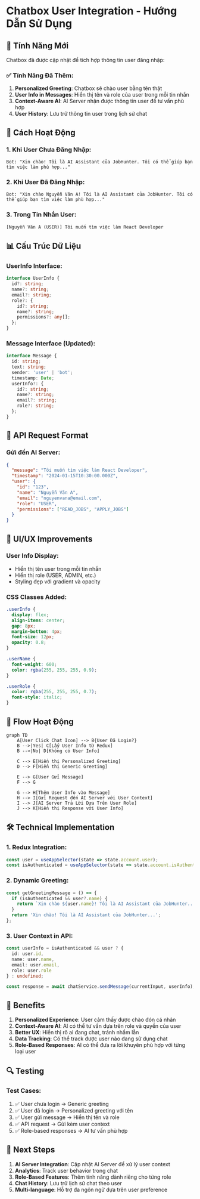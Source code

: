 # Chatbox User Integration - Hướng Dẫn Sử Dụng

## 🎯 Tính Năng Mới

Chatbox đã được cập nhật để tích hợp thông tin user đăng nhập:

### ✅ **Tính Năng Đã Thêm:**

1. **Personalized Greeting**: Chatbox sẽ chào user bằng tên thật
2. **User Info in Messages**: Hiển thị tên và role của user trong mỗi tin nhắn
3. **Context-Aware AI**: AI Server nhận được thông tin user để tư vấn phù hợp
4. **User History**: Lưu trữ thông tin user trong lịch sử chat

## 🔧 **Cách Hoạt Động**

### 1. **Khi User Chưa Đăng Nhập:**
```
Bot: "Xin chào! Tôi là AI Assistant của JobHunter. Tôi có thể giúp bạn tìm việc làm phù hợp..."
```

### 2. **Khi User Đã Đăng Nhập:**
```
Bot: "Xin chào Nguyễn Văn A! Tôi là AI Assistant của JobHunter. Tôi có thể giúp bạn tìm việc làm phù hợp..."
```

### 3. **Trong Tin Nhắn User:**
```
[Nguyễn Văn A (USER)] Tôi muốn tìm việc làm React Developer
```

## 📊 **Cấu Trúc Dữ Liệu**

### **UserInfo Interface:**
```typescript
interface UserInfo {
  id?: string;
  name?: string;
  email?: string;
  role?: {
    id?: string;
    name?: string;
    permissions?: any[];
  };
}
```

### **Message Interface (Updated):**
```typescript
interface Message {
  id: string;
  text: string;
  sender: 'user' | 'bot';
  timestamp: Date;
  userInfo?: {
    id?: string;
    name?: string;
    email?: string;
    role?: string;
  };
}
```

## 🚀 **API Request Format**

### **Gửi đến AI Server:**
```json
{
  "message": "Tôi muốn tìm việc làm React Developer",
  "timestamp": "2024-01-15T10:30:00.000Z",
  "user": {
    "id": "123",
    "name": "Nguyễn Văn A",
    "email": "nguyenvana@email.com",
    "role": "USER",
    "permissions": ["READ_JOBS", "APPLY_JOBS"]
  }
}
```

## 🎨 **UI/UX Improvements**

### **User Info Display:**
- Hiển thị tên user trong mỗi tin nhắn
- Hiển thị role (USER, ADMIN, etc.)
- Styling đẹp với gradient và opacity

### **CSS Classes Added:**
```scss
.userInfo {
  display: flex;
  align-items: center;
  gap: 8px;
  margin-bottom: 4px;
  font-size: 12px;
  opacity: 0.8;
}

.userName {
  font-weight: 600;
  color: rgba(255, 255, 255, 0.9);
}

.userRole {
  color: rgba(255, 255, 255, 0.7);
  font-style: italic;
}
```

## 🔄 **Flow Hoạt Động**

```mermaid
graph TD
    A[User Click Chat Icon] --> B{User Đã Login?}
    B -->|Yes| C[Lấy User Info từ Redux]
    B -->|No| D[Không có User Info]
    
    C --> E[Hiển thị Personalized Greeting]
    D --> F[Hiển thị Generic Greeting]
    
    E --> G[User Gửi Message]
    F --> G
    
    G --> H[Thêm User Info vào Message]
    H --> I[Gửi Request đến AI Server với User Context]
    I --> J[AI Server Trả Lời Dựa Trên User Role]
    J --> K[Hiển thị Response với User Info]
```

## 🛠️ **Technical Implementation**

### **1. Redux Integration:**
```typescript
const user = useAppSelector(state => state.account.user);
const isAuthenticated = useAppSelector(state => state.account.isAuthenticated);
```

### **2. Dynamic Greeting:**
```typescript
const getGreetingMessage = () => {
  if (isAuthenticated && user?.name) {
    return `Xin chào ${user.name}! Tôi là AI Assistant của JobHunter...`;
  }
  return 'Xin chào! Tôi là AI Assistant của JobHunter...';
};
```

### **3. User Context in API:**
```typescript
const userInfo = isAuthenticated && user ? {
  id: user.id,
  name: user.name,
  email: user.email,
  role: user.role
} : undefined;

const response = await chatService.sendMessage(currentInput, userInfo);
```

## 🎯 **Benefits**

1. **Personalized Experience**: User cảm thấy được chào đón cá nhân
2. **Context-Aware AI**: AI có thể tư vấn dựa trên role và quyền của user
3. **Better UX**: Hiển thị rõ ai đang chat, tránh nhầm lẫn
4. **Data Tracking**: Có thể track được user nào đang sử dụng chat
5. **Role-Based Responses**: AI có thể đưa ra lời khuyên phù hợp với từng loại user

## 🔍 **Testing**

### **Test Cases:**
1. ✅ User chưa login → Generic greeting
2. ✅ User đã login → Personalized greeting với tên
3. ✅ User gửi message → Hiển thị tên và role
4. ✅ API request → Gửi kèm user context
5. ✅ Role-based responses → AI tư vấn phù hợp

## 🚀 **Next Steps**

1. **AI Server Integration**: Cập nhật AI Server để xử lý user context
2. **Analytics**: Track user behavior trong chat
3. **Role-Based Features**: Thêm tính năng dành riêng cho từng role
4. **Chat History**: Lưu trữ lịch sử chat theo user
5. **Multi-language**: Hỗ trợ đa ngôn ngữ dựa trên user preference
